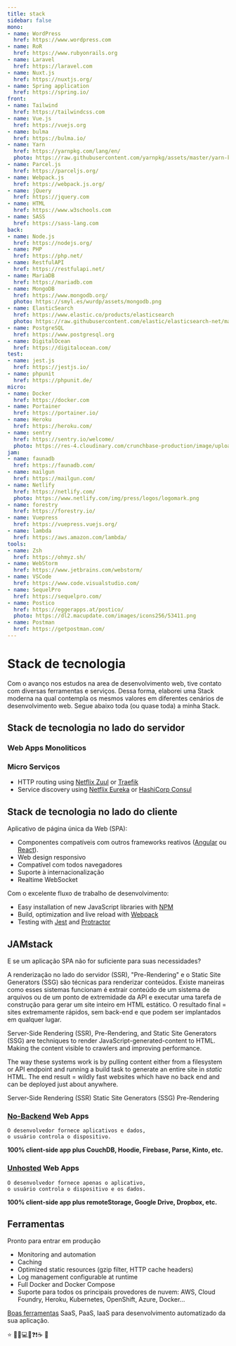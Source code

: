 ```yaml
---
title: stack
sidebar: false
mono:
- name: WordPress
  href: https://www.wordpress.com
- name: RoR
  href: https://www.rubyonrails.org
- name: Laravel
  href: https://laravel.com
- name: Nuxt.js
  href: https://nuxtjs.org/
- name: Spring application
  href: https://spring.io/
front:
- name: Tailwind
  href: https://tailwindcss.com
- name: Vue.js
  href: https://vuejs.org
- name: bulma
  href: https://bulma.io/
- name: Yarn
  href: https://yarnpkg.com/lang/en/
  photo: https://raw.githubusercontent.com/yarnpkg/assets/master/yarn-kitten-circle.png
- name: Parcel.js
  href: https://parceljs.org/
- name: Webpack.js
  href: https://webpack.js.org/
- name: jQuery
  href: https://jquery.com
- name: HTML
  href: https://www.w3schools.com
- name: SASS
  href: https://sass-lang.com
back:
- name: Node.js
  href: https://nodejs.org/
- name: PHP
  href: https://php.net/
- name: RestfulAPI
  href: https://restfulapi.net/
- name: MariaDB
  href: https://mariadb.com
- name: MongoDB
  href: https://www.mongodb.org/
  photo: https://smyl.es/wurdp/assets/mongodb.png
- name: ElasticSearch
  href: https://www.elastic.co/products/elasticsearch
  photo: https://raw.githubusercontent.com/elastic/elasticsearch-net/master/build/nuget-icon.png
- name: PostgreSQL
  href: https://www.postgresql.org
- name: DigitalOcean
  href: https://digitalocean.com/
test:
- name: jest.js
  href: https://jestjs.io/
- name: phpunit
  href: https://phpunit.de/
micro:
- name: Docker
  href: https://docker.com
- name: Portainer
  href: https://portainer.io/
- name: Heroku
  href: https://heroku.com/
- name: sentry
  href: https://sentry.io/welcome/
  photo: https://res-4.cloudinary.com/crunchbase-production/image/upload/c_lpad,h_256,w_256,f_auto,q_auto:eco/v1424297929/rhfze61a1pxtxuxny98x.png
jam:
- name: faunadb
  href: https://faunadb.com/
- name: mailgun
  href: https://mailgun.com/
- name: Netlify
  href: https://netlify.com/
  photo: https://www.netlify.com/img/press/logos/logomark.png
- name: forestry
  href: https://forestry.io/
- name: Vuepress
  href: https://vuepress.vuejs.org/
- name: lambda
  href: https://aws.amazon.com/lambda/
tools:
- name: Zsh
  href: https://ohmyz.sh/
- name: WebStorm
  href: https://www.jetbrains.com/webstorm/
- name: VSCode
  href: https://www.code.visualstudio.com/
- name: SequelPro
  href: https://sequelpro.com/
- name: Postico
  href: https://eggerapps.at/postico/
  photo: https://dl2.macupdate.com/images/icons256/53411.png
- name: Postman
  href: https://getpostman.com/
---
```

# Stack de tecnologia

Com o avanço nos estudos na area de desenvolvimento web, tive contato com diversas ferramentas e serviços. Dessa forma, elaborei uma Stack moderna na qual contempla os mesmos valores em diferentes cenários de desenvolvimento web. Segue abaixo toda (ou quase toda) a minha Stack.

## Stack de tecnologia no lado do servidor 

<BaseStack group="back" />

###  Web Apps Monoliticos

<BaseStack group="mono" />

### Micro Serviços

<BaseStack group="micro" />

- HTTP routing using [Netflix Zuul](https://github.com/Netflix/zuul) or [Traefik](https://traefik.io/)
- Service discovery using [Netflix Eureka](https://github.com/Netflix/eureka) or [HashiCorp Consul](https://www.consul.io/)

## Stack de tecnologia no lado do cliente

<BaseStack group="front" />

Aplicativo de página única da Web (SPA):

- Componentes compatíveis com outros frameworks reativos ([Angular](https://angular.io/) ou [React](https://reactjs.org/)).
- Web design responsivo
- Compatível com todos navegadores
- Suporte à internacionalização
- Realtime WebSocket

Com o excelente fluxo de trabalho de desenvolvimento:

- Easy installation of new JavaScript libraries with [NPM](https://www.npmjs.com/get-npm)
- Build, optimization and live reload with [Webpack](https://webpack.js.org/)
- Testing with [Jest](https://facebook.github.io/jest/) and [Protractor](http://www.protractortest.org/)

## JAMstack

E se um aplicação SPA não for suficiente para suas necessidades?

A renderização no lado do servidor (SSR), "Pre-Rendering" e o Static Site Generators (SSG) são técnicas para renderizar conteúdos. 
 Existe maneiras como esses sistemas funcionam é extrair conteúdo de um sistema de arquivos ou de um ponto de extremidade da API e executar uma tarefa de construção para gerar um site inteiro em HTML estático. O resultado final = sites extremamente rápidos, sem back-end e que podem ser implantados em qualquer lugar.

<BaseStack group="jam" />

Server-Side Rendering (SSR), Pre-Rendering, and Static Site Generators (SSG) are techniques to render JavaScript-generated-content to HTML. Making the content visible to crawlers and improving performance.

The way these systems work is by pulling content either from a filesystem or API endpoint and running a build task to generate an entire site in *static* HTML. The end result = wildly fast websites which have no back end and can be deployed just about anywhere.



Server-Side Rendering (SSR)
Static Site Generators (SSG)
Pre-Rendering

### [No-Backend](http://nobackend.org/) Web Apps

```
O desenvolvedor fornece aplicativos e dados, 
o usuário controla o dispositivo.
```

**100% client-side app plus CouchDB, Hoodie, Firebase, Parse, Kinto, etc.**

### [Unhosted](https://unhosted.org/) Web Apps

```
O desenvolvedor fornece apenas o aplicativo, 
o usuário controla o dispositivo e os dados.
```

**100% client-side app plus remoteStorage, Google Drive, Dropbox, etc.**

## Ferramentas

Pronto para entrar em produção

- Monitoring and automation
- Caching 
- Optimized static resources (gzip filter, HTTP cache headers)
- Log management configurable at runtime
- Full Docker and Docker Compose
- Suporte para todos os principais provedores de nuvem: AWS, Cloud Foundry, Heroku, Kubernetes, OpenShift, Azure, Docker…

<BaseStack group="tools" />

[Boas ferramentas](https://free-for.dev/) SaaS, PaaS, IaaS para desenvolvimento automatizado da sua aplicação.

⭐️ 🎯📌💻🚀❓❗☕ 📨
